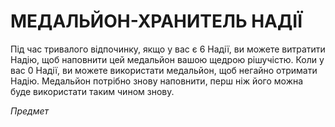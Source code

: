﻿# МЕДАЛЬЙОН-ХРАНИТЕЛЬ НАДІЇ

Під час тривалого відпочинку, якщо у вас є 6 Надії, ви можете витратити Надію, щоб наповнити цей медальйон вашою щедрою рішучістю. Коли у вас 0 Надії, ви можете використати медальйон, щоб негайно отримати Надію. Медальйон потрібно знову наповнити, перш ніж його можна буде використати таким чином знову.

*Предмет*